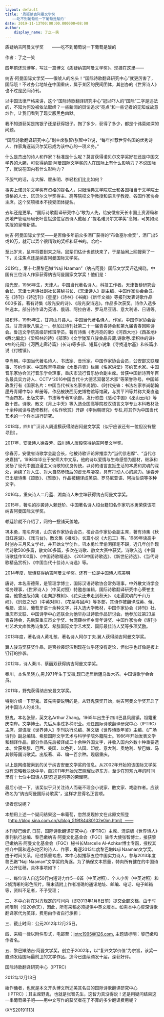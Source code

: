 ```yaml
---
layout: default
title: '质疑纳吉阿曼文学奖
　　——吃不到葡萄说一下葡萄是酸的'
date: 2019-11-13T00:00:00.000000+08:00
author:
    display_name: 了之一笑
---
```


质疑纳吉阿曼文学奖　　——吃不到葡萄说一下葡萄是酸的

作者：了之一笑

四年前还玩博客，写过一篇博文《质疑纳吉阿曼文学奖》。现挂在这里——

纳吉·阿曼国际文学奖——很唬人的名头！“国际诗歌翻译研究中心”就更厉害了，国际哦！不过办公地址在中国重庆，属于某区的民间团体，其创办的《世界诗人》也不过是民间诗刊。

以中国法律严格来讲，这个“国际诗歌翻译研究中心”冠以吓人的“国际”二字是违法的，不知为何没被依法取缔？一些新闻的舆论追求“亮点”和一些记者的无知或故意炒作，让我们看到了现实版黑色幽默。

我不知道获奖是掏银子还是获得银子。掏了多少，获得了多少，都是个讳莫如深的问题。

“国际诗歌翻译研究中心”副主席张智(张智中?)说，“每年推荐世界各国的优秀诗人、作家角逐诺贝尔奖已成为该中心的一项义务。”

什么是杰出的诗人和作家？标准是什么呢？莫言获得诺贝尔文学奖好在还是中国文学界的大腕，可获得纳吉·阿曼国际文学奖的人在国际上有什么影响力？不说国际了，就说在国内有什么影响力？

不服气的话，与大解、翟永明、李轻松们比比如何？

事实上诺贝尔文学奖有资格的提名人，只限瑞典文学院院士和各国相当于文学院士资格的人士、诺贝尔文学奖得主、高等院校文学教授和语言学教授、各国作家协会主席。这个奖项根本不接受团体提名。

去年还是更早，“国际诗歌翻译研究中心”敢为人先，给安徽省天长市国土资源局和房地产管理局局长叶世斌这位官员诗人戴起了“提名诺贝尔文学奖”高帽，可笑如现实版的皇帝新装。

纳吉·阿曼国际文学奖——是否像多年前众多酒厂获得的“布鲁塞尔金奖”，酒厂出5或10万，就可以弄个很精致的奖杯和证书的。哈哈~

至此岁末，鼠年将要到来之际，鼠辈们估计也该快来了，于是抽闲上网搜索了一下，关注焦点还是纳吉阿曼国际文学奖。

2019年，第十七届黎巴嫩“Naji Naaman”（纳吉阿曼）国际文学奖评选揭晓。中国有三位诗人作家获得纳吉阿曼国家文学奖！他们是：

段光安，1956年生，天津人。中国当代著名诗人，科技工作者。天津鲁藜研究会会长、天津七月诗社副社长兼秘书长、《天津诗人》副主编、中国作家协会会员。在《诗刊》《诗选刊》《星星》《诗林》《书摘》《新华文摘》等报刊发表诗歌作品600多首。著有诗集《段光安的诗》、《段光安诗选》。作品多次获奖。诗作入选多种选本。部分诗作译为英语、俄语、阿拉伯语、罗马尼亚语、意大利语、日语等。

梁积林，1965年生，甘肃山丹县人。中国当代著名诗人、作家。中国作家协会会员。甘肃诗歌八骏之一。参加过诗刊社第二十一届青春诗会和第九届青春回眸诗会。鲁迅文学院高级研修班学员。著有诗集《老月亮的歌》《河西大地》《西圣地》《西北偏北》《梁积林的诗》《部落》《文学陇军八骏金品典藏.诗歌卷.梁积林的诗》《神的花园》《河西走廊诗篇》(长诗)等多部、短篇小说集《寻找道尔基》和长篇小说《付楼镇》。

李尚朝，中国当代著名诗人、书法家、音乐家。中国作家协会会员，公安部文联理事、签约作家。中国教育电视台《水墨丹青》栏目《名家讲堂》签约艺术家。中国音乐家协会流行音乐学会理事，重庆市流行音乐协会副主席。曾获中国新诗百年百名最具实力诗人、CCTV“2016中国当代十大德艺双馨艺术家”等荣誉称号。中国邮政发行有《国家名片：中国当代书法名家李尚朝》、《时代先锋：书法名家李尚朝翰墨丹青耀中华》邮册等，作品被陕西历史博物馆等馆藏，与贾平凹等并称大秦直道书画四友。出版文学、书法等专著10余部。发行歌曲《感动中国》《巫山云雨》等数十首。诗歌、散文《月上中天》等入选全国高等院校汉语言文学专业本科教材及十余种阅读与选修教材，《名作欣赏》开辟《李尚朝研究》专栏,将其作为中国当代艺术的一个样本进行研究。

2018年，四川广汉诗人周道模获得纳吉阿曼文学奖（似乎应该还有一位但没有搜寻到）。

2017年，安徽诗人徐春芳、四川诗人唐毅获得纳吉阿曼文学奖。

徐春芳，安徽省诗歌学会副会长，他被诗歌评论界推崇为“当代徐志摩”、“当代仓央嘉措”。1998年毕业于安师大中文系，他的诗以爱情与生命感悟为题材，继承和发扬了现代中国浪漫主义诗歌的优良传统，以诗的语言直抵生活的本质和灵魂的深处，萦绕了对人生、对大自然参悟后的虚无与凄凉，具有打动人心的魔力。徐春芳已出版诗集《颂歌》、《雅歌》，作品被翻译成英语、罗马尼亚语、阿拉伯语等多种文字。

2016年，重庆诗人二月蓝、湖南诗人朱立坤获得纳吉阿曼文学奖。

2015年，著名的抄袭诗人赖廷阶、中国著名诗人桓台籍知名作家巩本勇荣获该项纳吉阿曼国际文学奖。

赖廷阶就不介绍了，网络一搜铺天盖地。

巩本勇，笔名奔涌，山东省作家协会会员，桓台县作家协会副主席，著有诗集《秋日红莲湖》、《戏马台》，散文集《祖坟》，长篇小说《大包工》等。1989年读高中时创办三月风文学社，并开始文学创作。巩本勇忙里偷闲挥笔不辍，近几年创作现代诗歌500多篇，散文80多篇，多次在诗歌、散文大赛中获奖。诗歌入选《中国诗歌佳作100篇》、《中国诗歌精选》、《2013中国诗歌选》、《新世纪诗选》、《当代诗歌精品赏析》、《中国当代十佳诗人诗选》等。

2014年度，唐诗获得纳吉阿曼文学奖。还有一位是中国诗人陈美明

唐诗，本名唐德荣，是管理学博士，国际汉语诗歌协会常务理事，中外散文诗学会常务理事，《世界诗人》（中英对照）特邀总编辑，国际诗歌翻译研究中心荣誉主席。他曾出版诗集《走向那棵树》、《花朵还未走到秋天》、《走遍灵魂的千山万岭》、《蚂蚁之光》（中英对照）、《花朵与回声》等多部，其诗作被翻译成英、俄、希腊、波兰、葡萄牙语十余种文字，并入选大学教材，中国作家协会《诗刊》社、重庆市文联、中国诗学中心还联合为他举办过诗歌作品研讨会。他参加过第23届青春诗会，先后获重庆市文学奖、台湾薛林怀乡青年诗奖、中国作家协会《诗刊》社艺术文库优秀诗集奖、希腊国际文学艺术奖、国际最佳诗人奖等多项奖励。

2013年度，著名诗人黄礼孩、著名诗人阿尔丁夫.翼人获得纳吉阿曼文学奖。

翼人骏马奖获奖作品，是否抄袭舒洁到现在似乎还没有定论，但似乎也好像是板上钉钉的抄袭。

2012年，诗人秦川、蔡丽双获得纳吉阿曼文学奖。

秦川，本名吴晓方,男,1971年生于安徽,现已迁居新疆乌鲁木齐。中国诗歌学会会员。

2011年，野鬼获得纳吉安曼文学奖。

特别介绍一下野鬼。首先需要说明的是，从野鬼获奖开始，纳吉阿曼文学奖开启了对中国诗人的关注。

野鬼，本名张智，英文名Arthur Zhang。1965年出生于四川巴县凤凰镇，祖籍重庆南岸。文学博士。先后从事过多种职业。现任国际诗歌翻译研究中心（IPTRC）主席、混语版《世界诗人》季刊执行总编、英文版《世界诗歌年鉴》主编、《广场诗刊》副总编辑、希腊国际文学艺术与科学学院外籍院士。1986年开始发表文学和翻译作品。部分作品先后被译成二十余种外国文字，并收入国内外数十种重要选本。曾获希腊、巴西、美国、以色列、法国、印度、意大利、奥地利、黎巴嫩、马其顿等国诗歌奖。出版著、译、编一百余种。现居重庆。

以上是网络搜索到的关于纳吉安曼文学奖的信息。从2002年开始的该国际文学奖没有忽略我泱泱中华，自2011年开始光芒照耀世界东方，至少在短短九年的时间里有十七位中国诗人获奖!这是何等的荣耀啊。

最后小说一下，该奖似乎只关注诗人而毫不理会小说家、散文家、戏剧作者。应该改名为“纳吉阿曼国际诗歌奖”，这样才显得名正言顺。

读者您说呢？

本想用上述一个疑问结果这一串葡萄，忽然发现妙文在此原文照登（http://blog.sina.com.cn/s/blog_5f9f84d80102e0im.html）——

本刊黎巴嫩讯  日前，国际诗歌翻译研究中心（IPTRC）主席、混语版《世界诗人》季刊执行总编、黎巴嫩纳吉·阿曼文化基金会（FGC）驻华大使张智博士，接获黎巴嫩纳吉·阿曼文化基金会（FGC）秘书长Marcelle Al-Achkar博士专函，授权其推介中国和远东地区的诗人、作家，角逐2013年度黎巴嫩Naji Naaman文学奖。由于时间关系，经过慎重考虑，本中心拟推荐五位中国实力诗人，参与2013年度黎巴嫩“Naji Naaman”文学奖的角逐。为了确保文本质量，特向所有健在的中国诗人公开征稿，具体事项如下：

一、每位诗人自选50行内短诗力作5—8首（中英对照）、个人小传（中英对照）和2帧清晰的彩色照片，稿末请附上作者准确的通讯地址、邮编、电话、电子邮箱等，资料不足者，不予受理；

二、本中心将在对方规定的时间内（即2013年1月8日前）提交全部文档，由于时间限制（仅20余天），因此，所有来稿必须提供中英文版本。如需本中心资深诗歌翻译家代为英译，费用由作者自行承担；

三、截止时间：公元2012年12月25日。

四、来稿一律以附件形式，电邮至：iptrc1995@126.com, 主题请标明：黎巴嫩和作者名。

五、黎巴嫩纳吉·阿曼文学奖，创立于2002年，以“复兴文学价值”为宗旨，该奖一直颁发给国际最前卫的文学作品，迄今已连续颁发十届，深获好评。

国际诗歌翻译研究中心（IPTRC）

2012年12月13日

始作俑者，也就是本文开头博文所述美其名曰的国际诗歌翻译研究中心（IPTRC）；其主席野鬼，也就是张智先生，这智力真没得说！还是用疑问结束这一串葡萄果子吧——用中文写作的获奖者花了不菲的多少翻译费用呢？

(XYS20191113)

